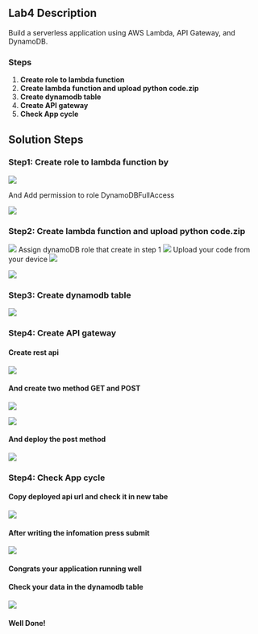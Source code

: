 ## Lab4 Description 

 Build a serverless application using AWS Lambda, API Gateway, and DynamoDB.

### Steps 
1. **Create role to lambda function**
2. **Create lambda function and upload python code.zip**
3. **Create dynamodb table**
4. **Create API gateway**
5. **Check App cycle**


## Solution Steps

### Step1: Create role to lambda function by


  ![](https://github.com/AliKhamed/ivolve_labs/blob/main/aws/lab5/screenshots/role.png)

  And Add permission to role DynamoDBFullAccess 

  ![](https://github.com/AliKhamed/ivolve_labs/blob/main/aws/lab5/screenshots/role2.png)
 

### Step2: Create lambda function and upload python code.zip

 
  ![](https://github.com/AliKhamed/ivolve_labs/blob/main/aws/lab5/screenshots/func1.png)
  Assign dynamoDB role that create in step 1
  ![](https://github.com/AliKhamed/ivolve_labs/blob/main/aws/lab5/screenshots/func2.png)
  Upload your code from your device
  ![](https://github.com/AliKhamed/ivolve_labs/blob/main/aws/lab5/screenshots/func3.png)

  ![](https://github.com/AliKhamed/ivolve_labs/blob/main/aws/lab5/screenshots/func4.png)

### Step3: Create dynamodb table


  ![](https://github.com/AliKhamed/ivolve_labs/blob/main/aws/lab5/screenshots/db1.png)
  
  
### Step4: Create API gateway

#### Create rest api 
  ![](https://github.com/AliKhamed/ivolve_labs/blob/main/aws/lab5/screenshots/rest.png)
#### And create two method GET and POST
  ![](https://github.com/AliKhamed/ivolve_labs/blob/main/aws/lab5/screenshots/api1.png)

  ![](https://github.com/AliKhamed/ivolve_labs/blob/main/aws/lab5/screenshots/api2.png)

 #### And deploy the post method 

  ![](https://github.com/AliKhamed/ivolve_labs/blob/main/aws/lab5/screenshots/apideploy.png)

  
### Step4: Check App cycle

 #### Copy deployed api url and check it in new tabe
  
  ![](https://github.com/AliKhamed/ivolve_labs/blob/main/aws/lab5/screenshots/test1.png)
  
  #### After writing the infomation press submit
  
  ![](https://github.com/AliKhamed/ivolve_labs/blob/main/aws/lab5/screenshots/test2.png)
  
 #### Congrats your application running well

 #### Check your data in the dynamodb table 
  
  ![](https://github.com/AliKhamed/ivolve_labs/blob/main/aws/lab5/screenshots/itemdb.png)

  #### Well Done!
  

